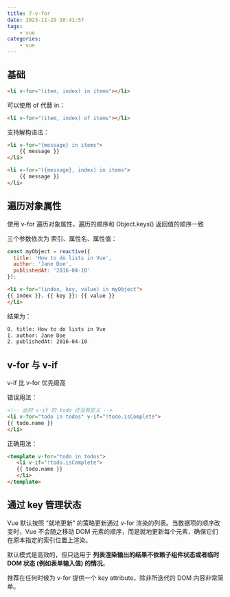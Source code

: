 ```yaml
---
title: 7-v-for
date: 2023-11-29 10:41:57
tags: 
    - vue
categories:
    - vue
---
```


## 基础

``` html
<li v-for="(item, index) in items"></li>
```

可以使用 of 代替 in：

``` html
<li v-for="(item, index) of items"></li>
```

支持解构语法：

``` html
<li v-for="{message} in items">
    {{ message }}
</li>

<li v-for="({message}, index) in items">
    {{ message }}
</li>
```

## 遍历对象属性

使用 v-for 遍历对象属性，遍历的顺序和 Object.keys() 返回值的顺序一致

三个参数依次为 索引、属性名、属性值：

``` js
const myObject = reactive({
  title: 'How to do lists in Vue',
  author: 'Jane Doe',
  publishedAt: '2016-04-10'
});
```

``` html
<li v-for="(index, key, value) in myObject">
{{ index }}. {{ key }}: {{ value }}
</li>
```

结果为：

``` txt
0. title: How to do lists in Vue
1. author: Jane Doe
2. publishedAt: 2016-04-10
```

## v-for 与 v-if

v-if 比 v-for 优先级高

错误用法：

``` html
<!-- 此时 v-if 的 todo 还没有定义 -->
<li v-for="todo in todos" v-if="!todo.isComplete">
{{ todo.name }}
</li>
```

正确用法：

``` html
<template v-for="todo in todos">
   <li v-if="!todo.isComplete">
   {{ todo.name }}
   </li>
</template>
```

## 通过 key 管理状态

Vue 默认按照 “就地更新” 的策略更新通过 v-for 渲染的列表。当数据项的顺序改变时，Vue 不会随之移动 DOM 元素的顺序，而是就地更新每个元素，确保它们在原本指定的索引位置上渲染。

默认模式是高效的，但只适用于 **列表渲染输出的结果不依赖子组件状态或者临时 DOM 状态 (例如表单输入值) 的情况**。

推荐在任何时候为 v-for 提供一个 key attribute，除非所迭代的 DOM 内容非常简单。
